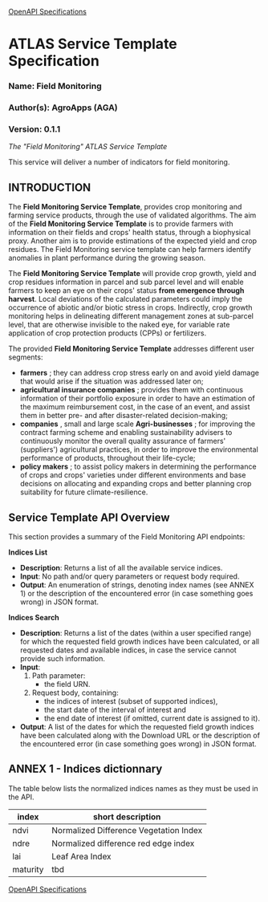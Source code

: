 [OpenAPI Specifications](https://sensorsystems.iais.fraunhofer.de/doc/?url=https://raw.githubusercontent.com/atlasH2020-templates/field_monitoring/v0.1.1/oas)

# ATLAS Service Template Specification

### Name: Field Monitoring

### Author(s): AgroApps (AGA)

### Version: 0.1.1

_The &quot;Field Monitoring&quot; ATLAS Service Template_

This service will deliver a number of indicators for field monitoring.

## INTRODUCTION

The **Field Monitoring Service Template**, provides crop monitoring and farming service products, through the use of validated algorithms. The aim of the **Field Monitoring Service Template** is to provide farmers with information on their fields and crops&#39; health status, through a biophysical proxy. Another aim is to provide estimations of the expected yield and crop residues. The Field Monitoring service template can help farmers identify anomalies in plant performance during the growing season.

The **Field Monitoring Service Template** will provide crop growth, yield and crop residues information in parcel and sub parcel level and will enable farmers to keep an eye on their crops&#39; status **from emergence through harvest**. Local deviations of the calculated parameters could imply the occurrence of abiotic and/or biotic stress in crops. Indirectly, crop growth monitoring helps in delineating different management zones at sub-parcel level, that are otherwise invisible to the naked eye, for variable rate application of crop protection products (CPPs) or fertilizers.

The provided **Field Monitoring Service Template** addresses different user segments:

- **farmers** ; they can address crop stress early on and avoid yield damage that would arise if the situation was addressed later on;
- **agricultural insurance companies** ; provides them with continuous information of their portfolio exposure in order to have an estimation of the maximum reimbursement cost, in the case of an event, and assist them in better pre- and after disaster-related decision-making;
- **companies** , small and large scale **Agri-businesses** ; for improving the contract farming scheme and enabling sustainability advisers to continuously monitor the overall quality assurance of farmers&#39; (suppliers&#39;) agricultural practices, in order to improve the environmental performance of products, throughout their life-cycle;
- **policy makers** ; to assist policy makers in determining the performance of crops and crops&#39; varieties under different environments and base decisions on allocating and expanding crops and better planning crop suitability for future climate-resilience.

## Service Template API Overview

This section provides a summary of the Field Monitoring API endpoints:

**Indices List**

- **Description**: Returns a list of all the available service indices.
- **Input**: No path and/or query parameters or request body required.
- **Output**: An enumeration of strings, denoting index names (see ANNEX 1) or the description of the encountered error (in case something goes wrong) in JSON format.

**Indices Search**

- **Description**: Returns a list of the dates (within a user specified range) for which the requested field growth indices have been calculated, or all requested dates and available indices, in case the service cannot provide such information.
- **Input**:
	1. Path parameter: 
		- the field URN.
	2. Request body, containing: 
		- the indices of interest (subset of supported indices), 
		- the start date of the interval of interest and
		- the end date of interest (if omitted, current date is assigned to it).
- **Output**: A list of the dates for which the requested field growth indices have been calculated along with the Download URL or the description of the encountered error (in case something goes wrong) in JSON format.



## ANNEX 1 - Indices dictionnary

The table below lists the normalized indices names as they must be used in the API.

| index           | short description                                                      |
|-----------------|------------------------------------------------------------------------|
| ndvi            | Normalized Difference Vegetation Index                                 |
| ndre            | Normalized difference red edge index                                   |
| lai             | Leaf Area Index                                                        |
| maturity        | tbd                                                                    |


[OpenAPI Specifications](https://sensorsystems.iais.fraunhofer.de/doc/?url=https://raw.githubusercontent.com/atlasH2020-templates/field_monitoring/v0.1.1/oas)

